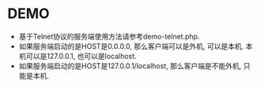 # DEMO

- 基于Telnet协议的服务端使用方法请参考demo-telnet.php.
- 如果服务端启动的是HOST是0.0.0.0, 那么客户端可以是外机, 可以是本机. 本机可以是127.0.0.1, 也可以是localhost.
- 如果服务端启动的是HOST是127.0.0.1/localhost, 那么客户端是不能外机, 只能是本机.